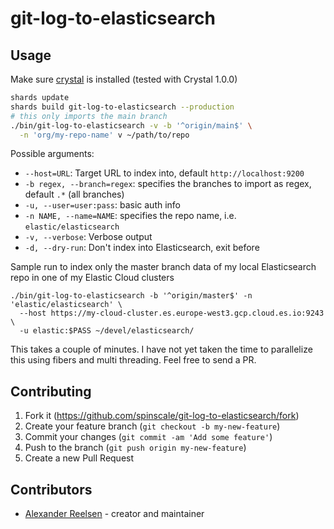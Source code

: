 # git-log-to-elasticsearch

## Usage

Make sure [crystal](https://crystal-lang.org/install/) is installed (tested
with Crystal 1.0.0)


```bash
shards update
shards build git-log-to-elasticsearch --production
# this only imports the main branch
./bin/git-log-to-elasticsearch -v -b '^origin/main$' \
  -n 'org/my-repo-name' v ~/path/to/repo
```

Possible arguments:

* `--host=URL`: Target URL to index into, default `http://localhost:9200`
* `-b regex, --branch=regex`: specifies the branches to import as regex, default `.*` (all branches)
* `-u, --user=user:pass`: basic auth info
* `-n NAME, --name=NAME`: specifies the repo name, i.e. `elastic/elasticsearch`
* `-v, --verbose`: Verbose output
* `-d, --dry-run`: Don't index into Elasticsearch, exit before

Sample run to index only the master branch data of my local Elasticsearch repo
in one of my Elastic Cloud clusters

```
./bin/git-log-to-elasticsearch -b '^origin/master$' -n 'elastic/elasticsearch' \
  --host https://my-cloud-cluster.es.europe-west3.gcp.cloud.es.io:9243 \
  -u elastic:$PASS ~/devel/elasticsearch/
```

This takes a couple of minutes. I have not yet taken the time to parallelize
this using fibers and multi threading. Feel free to send a PR.

## Contributing

1. Fork it (<https://github.com/spinscale/git-log-to-elasticsearch/fork>)
2. Create your feature branch (`git checkout -b my-new-feature`)
3. Commit your changes (`git commit -am 'Add some feature'`)
4. Push to the branch (`git push origin my-new-feature`)
5. Create a new Pull Request

## Contributors

- [Alexander Reelsen](https://github.com/spinscale) - creator and maintainer
